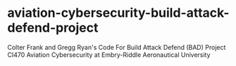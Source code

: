 # aviation-cybersecurity-build-attack-defend-project
Colter Frank and Gregg Ryan's Code For Build Attack Defend (BAD) Project CI470 Aviation Cybersecurity at Embry-Riddle Aeronautical University
